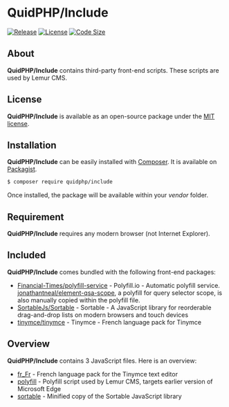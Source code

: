 # QuidPHP/Include
[![Release](https://img.shields.io/github/v/release/quidphp/include)](https://packagist.org/packages/quidphp/include)
[![License](https://img.shields.io/github/license/quidphp/include)](https://github.com/quidphp/include/blob/master/LICENSE)
[![Code Size](https://img.shields.io/github/languages/code-size/quidphp/include)](https://github.com/quidphp/include)

## About
**QuidPHP/Include** contains third-party front-end scripts. These scripts are used by Lemur CMS.

## License
**QuidPHP/Include** is available as an open-source package under the [MIT license](LICENSE).

## Installation
**QuidPHP/Include** can be easily installed with [Composer](https://getcomposer.org). It is available on [Packagist](https://packagist.org/packages/quidphp/include).
``` bash
$ composer require quidphp/include
```
Once installed, the package will be available within your *vendor* folder.

## Requirement
**QuidPHP/Include** requires any modern browser (not Internet Explorer).

## Included
**QuidPHP/Include** comes bundled with the following front-end packages:
- [Financial-Times/polyfill-service](https://github.com/Financial-Times/polyfill-service) - Polyfill.io - Automatic polyfill service. [jonathantneal/element-qsa-scope](https://github.com/jonathantneal/element-qsa-scope), a polyfill for query selector scope, is also manually copied within the polyfill file.
- [SortableJs/Sortable](https://github.com/SortableJS/Sortable) - Sortable - A JavaScript library for reorderable drag-and-drop lists on modern browsers and touch devices
- [tinymce/tinymce](https://github.com/tinymce/tinymce) - Tinymce - French language pack for Tinymce

## Overview
**QuidPHP/Include** contains 3 JavaScript files. Here is an overview:
- [fr_Fr](src/tinymce/langs/fr_FR.js) - French language pack for the Tinymce text editor
- [polyfill](src/polyfill.js) - Polyfill script used by Lemur CMS, targets earlier version of Microsoft Edge
- [sortable](src/sortable.js) - Minified copy of the Sortable JavaScript library